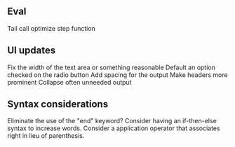 Eval
---
Tail call optimize step function

UI updates
---
Fix the width of the text area or something reasonable
Default an option checked on the radio button
Add spacing for the output
Make headers more prominent
Collapse often unneeded output

Syntax considerations
---
Eliminate the use of the "end" keyword?
Consider having an if-then-else syntax to increase words.
Consider a application operator that associates right in lieu of parenthesis.
